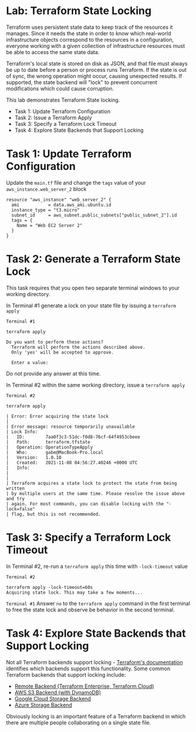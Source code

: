 # Lab: Terraform State Locking

Terraform uses persistent state data to keep track of the resources it manages. Since it needs the state in order to know which real-world infrastructure objects correspond to the resources in a configuration, everyone working with a given collection of infrastructure resources must be able to access the same state data.

Terraform's local state is stored on disk as JSON, and that file must always be up to date before a person or process runs Terraform. If the state is out of sync, the wrong operation might occur, causing unexpected results. If supported, the state backend will "lock" to prevent concurrent modifications which could cause corruption.

This lab demonstrates Terraform State locking.

- Task 1: Update Terraform Configuration
- Task 2: Issue a Terraform Apply
- Task 3: Specify a Terraform Lock Timeout
- Task 4: Explore State Backends that Support Locking

# Task 1: Update Terraform Configuration

Update the `main.tf` file and change the `tags` value of your `aws_instance.web_server_2` block

```hcl
resource "aws_instance" "web_server_2" {
  ami           = data.aws_ami.ubuntu.id
  instance_type = "t3.micro"
  subnet_id     = aws_subnet.public_subnets["public_subnet_2"].id
  tags = {
    Name = "Web EC2 Server 2"
  }
}
```

# Task 2: Generate a Terraform State Lock

This task requires that you open two separate terminal windows to your working directory.

In Terminal #1 generate a lock on your state file by issuing a `terraform apply`

`Terminal #1`

```shell
terraform apply

Do you want to perform these actions?
  Terraform will perform the actions described above.
  Only 'yes' will be accepted to approve.

  Enter a value:
```

Do not provide any answer at this time.

In Terminal #2 within the same working directory, issue a `terraform apply`

`Terminal #2`

```shell
terraform apply

| Error: Error acquiring the state lock
|
| Error message: resource temporarily unavailable
| Lock Info:
|   ID:        7aa0f3c3-51dc-f0d8-76cf-64f4953cbeee
|   Path:      terraform.tfstate
|   Operation: OperationTypeApply
|   Who:       gabe@MacBook-Pro.local
|   Version:   1.0.10
|   Created:   2021-11-08 04:56:27.40246 +0000 UTC
|   Info:
|
|
| Terraform acquires a state lock to protect the state from being written
| by multiple users at the same time. Please resolve the issue above and try
| again. For most commands, you can disable locking with the "-lock=false"
| flag, but this is not recommended.
```

# Task 3: Specify a Terraform Lock Timeout

In Terminal #2, re-run a `terraform apply` this time with `-lock-timeout` value

`Terminal #2`

```shell
terraform apply -lock-timeout=60s
Acquiring state lock. This may take a few moments...
```

`Terminal #1`
Answer `no` to the `terraform apply` command in the first terminal to free the state lock and observe be behavior in the second terminal.

# Task 4: Explore State Backends that Support Locking

Not all Terraform backends support locking - [Terraform's documentation](https://www.terraform.io/docs/language/settings/backends/index.html) identifies which backends support this functionality. Some common Terraform backends that support locking include:

- [Remote Backend (Terraform Enterprise, Terraform Cloud)](https://www.terraform.io/docs/language/settings/backends/remote.html)
- [AWS S3 Backend (with DynamoDB)](https://www.terraform.io/docs/language/settings/backends/s3.html)
- [Google Cloud Storage Backend](https://www.terraform.io/docs/language/settings/backends/gcs.html)
- [Azure Storage Backend](https://www.terraform.io/docs/language/settings/backends/azurerm.html)

Obviously locking is an important feature of a Terraform backend in which there are multiple people collaborating on a single state file.
